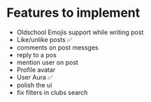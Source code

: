 # Features to implement

- Oldschool Emojis support while writing post
- Like/unlike posts ✅
- comments on post messges
- reply to a pos
- mention user on post
- Profile avatar
- User Aura ✅
- polish the ui
- fix filters in clubs search
